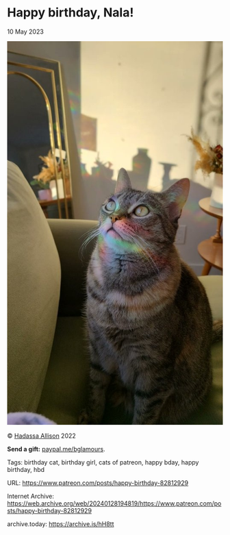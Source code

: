 # Happy birthday, Nala!
10 May 2023

![image](https://raw.githubusercontent.com/rikaklassen/Patreon/main/media/FH-L-XQVEAA0w4t.jpg)

© [Hadassa Allison](https://twitter.com/biancaglamour69/status/1524066684419461120) 2022

**Send a gift:** [paypal.me/bglamours](https://www.paypal.me/bglamours).

Tags: birthday cat, birthday girl, cats of patreon, happy bday, happy birthday, hbd

URL: https://www.patreon.com/posts/happy-birthday-82812929

Internet Archive: https://web.archive.org/web/20240128194819/https://www.patreon.com/posts/happy-birthday-82812929

archive.today: https://archive.is/hH8tt

